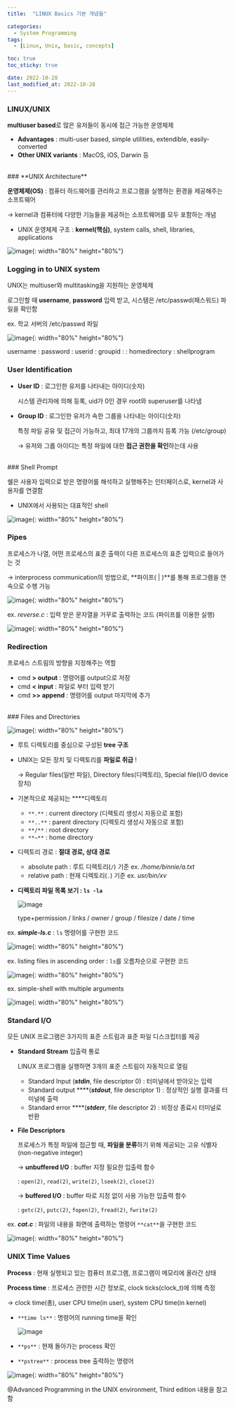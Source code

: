 ```yaml
---
title:  "LINUX Basics 기본 개념들" 

categories:
  - System Programming
tags:
  - [Linux, Unix, basic, concepts]

toc: true
toc_sticky: true

date: 2022-10-28
last_modified_at: 2022-10-28
---
```




### LINUX/UNIX

**multiuser based**로 많은 유저들이 동시에 접근 가능한 운영체제

- **Advantages** : multi-user based, simple utilities, extendible, easily-converted
- **Other UNIX variants** : MacOS, iOS, Darwin 등
<br/> 
### **UNIX Architecture**

**운영체제(OS)** : 컴퓨터 하드웨어를 관리하고 프로그램을 실행하는 환경을 제공해주는 소프트웨어   

→ kernel과 컴퓨터에 다양한 기능들을 제공하는 소프트웨어를 모두 포함하는 개념   

- UNIX 운영체제 구조 : **kernel(핵심)**, system calls, shell, libraries, applications

![image](https://user-images.githubusercontent.com/86834982/198583431-2ec1bc6d-0a56-48f9-b906-6a6ed31373ce.png){: width="80%" height="80%"}
<br/> 
### Logging in to UNIX system

UNIX는 multiuser와 multitasking을 지원하는 운영체제  

로그인할 때 **username**, **password** 입력 받고, 시스템은 /etc/passwd(패스워드) 파일을 확인함  

ex. 학교 서버의 /etc/passwd 파일   

![image](https://user-images.githubusercontent.com/86834982/198583452-ab328d2a-6a84-4fe8-a389-687b1a09bbb6.png){: width="80%" height="80%"}

username : password : userid : groupid : : homedirectory : shellprogram
<br/> 
### User Identification

- **User ID** : 로그인한 유저를 나타내는 아이디(숫자)
    
    시스템 관리자에 의해 등록, uid가 0인 경우 root와 superuser를 나타냄
    
- **Group ID** : 로그인한 유저가 속한 그룹을 나타내는 아이디(숫자)
    
    특정 파일 공유 및 접근이 가능하고, 최대 17개의 그룹까지 등록 가능 (/etc/group)
    
    → 유저와 그룹 아이디는 특정 파일에 대한 **접근 권한을 확인**하는데 사용
    
<br/> 
### Shell Prompt

쉘은 사용자 입력으로 받은 명령어를 해석하고 실행해주는 인터페이스로, kernel과 사용자를 연결함

- UNIX에서 사용되는 대표적인 shell

![image](https://user-images.githubusercontent.com/86834982/198583923-640be25a-df7c-4f08-8dea-fd49763ab528.png){: width="80%" height="80%"}
<br/> 
### Pipes

프로세스가 나열, 어떤 프로세스의 표준 출력이 다른 프로세스의 표준 입력으로 들어가는 것

→ interprocess communication의 방법으로, **파이프( | )**를 통해 프로그램을 연속으로 수행 가능 

![image](https://user-images.githubusercontent.com/86834982/198583944-1b3034cf-5174-44f3-b72c-da917cc976f9.png){: width="80%" height="80%"}

ex. *reverse.c* : 입력 받은 문자열을 거꾸로 출력하는 코드 (파이프를 이용한 실행)

![image](https://user-images.githubusercontent.com/86834982/198584018-95b06d06-8133-48ab-9e9d-5958aa810161.png){: width="80%" height="80%"}
<br/> 
### Redirection

프로세스 스트림의 방향을 지정해주는 역할 

- cmd **> output** : 명령어를 output으로 저장
- cmd **< input** : 파일로 부터 입력 받기
- cmd **>> append** : 명령어를 output 마지막에 추가
<br/> 
### Files and Directories

![image](https://user-images.githubusercontent.com/86834982/198584033-970e305b-37fb-4d82-a4be-361f4c9163ab.png){: width="80%" height="80%"}

- 루트 디렉토리를 중심으로 구성된 **tree 구조**
- UNIX는 모든 장치 및 디렉토리를 **파일로 취급** !
    
     → Regular files(일반 파일), Directory files(디렉토리), Special file(I/O device 장치)
    

- 기본적으로 제공되는 ****디렉토리
    - `**.**` : current directory (디렉토리 생성시 자동으로 포함)
    - `**..**` : parent directory (디렉토리 생성시 자동으로 포함)
    - `**/**` : root directory
    - `**~**` : home directory
    
- 디렉토리 경로 : **절대 경로, 상대 경로**
    - absolute path : 루트 디렉토리(`/`) 기준  ex. */home/binnie/a.txt*
    - relative path : 현재 디렉토리(`.`) 기준  ex. *usr/bin/xv*

- **디렉토리 파일 목록 보기 : `ls -la`**
    
    ![image](https://user-images.githubusercontent.com/86834982/198584173-13a92c17-2aac-4942-9a3f-505ea72bb8aa.png)
    
    type+permission / links / owner / group / filesize / date / time
    

ex. ***simple-ls.c*** : `ls` 명령어를 구현한 코드

![image](https://user-images.githubusercontent.com/86834982/198584192-73fe1a62-6a16-434d-973b-3dc6ddaf1cba.png){: width="80%" height="80%"}

ex. listing files in ascending order : `ls`를 오름차순으로 구현한 코드 

![image](https://user-images.githubusercontent.com/86834982/198584436-eae6a354-0c88-42df-aa70-0ff149449c48.png){: width="80%" height="80%"}

ex. simple-shell with multiple arguments

![image](https://user-images.githubusercontent.com/86834982/198584459-047e3020-c7cb-443d-a0d9-2e6c80999994.png){: width="80%" height="80%"}
<br/> 
### Standard I/O

모든 UNIX 프로그램은 3가지의 표준 스트림과 표준 파일 디스크립터를 제공

- **Standard Stream** 입출력 통로
    
    LINUX 프로그램을 실행하면 3개의 표준 스트림이 자동적으로 열림
    
    - Standard Input (***stdin***, file descriptor 0) : 터미널에서 받아오는 입력
    - Standard output ****(***stdout***, file descriptor 1) : 정상적인 실행 결과를 터미널에 출력
    - Standard error ****(***stderr***, file descriptor 2) :  비정상 종료시 터미널로 반환
- **File Descriptors**
    
    프로세스가 특정 파일에 접근할 때, **파일을 분류**하기 위해 제공되는 고유 식별자 (non-negative integer)
    
    → **unbuffered I/O** : buffer 지정 필요한 입출력 함수
    
    : `open(2)`, `read(2)`, `write(2)`, `lseek(2)`, `close(2)`
    
    → **buffered I/O** : buffer 따로 지정 없이 사용 가능한 입출력 함수
    
    : `getc(2)`, `putc(2)`, `fopen(2)`, `fread(2)`, `fwrite(2)`
    

ex. ***cat.c*** : 파일의 내용을 화면에 출력하는 명령어 `**cat**`을 구현한 코드

![image](https://user-images.githubusercontent.com/86834982/198584474-ec9290bf-4dd4-490c-81a8-14b4984749c4.png){: width="80%" height="80%"}
<br/> 
### UNIX Time Values

**Process** : 현재 실행되고 있는 컴퓨터 프로그램, 프로그램이 메모리에 올라간 상태 

**Process time** : 프로세스 관련한 시간 정보로, clock ticks(clock_t)에 의해 측정

→ clock time(총), user CPU time(in user), system CPU time(in kernel)

- `**time ls**` : 명령어의 running time을 확인
    
    ![image](https://user-images.githubusercontent.com/86834982/198584583-4d188436-33c3-46d4-a1a4-bf38f48ecf11.png)
    

- `**ps**` : 현재 돌아가는 process 확인
- `**pstree**` : process tree 출력하는 명령어

![image](https://user-images.githubusercontent.com/86834982/198584610-0db24036-0e4e-44d6-b612-25c635c1b38c.png){: width="80%" height="80%"}

@Advanced Programming in the UNIX environment, Third edition 내용을 참고함
